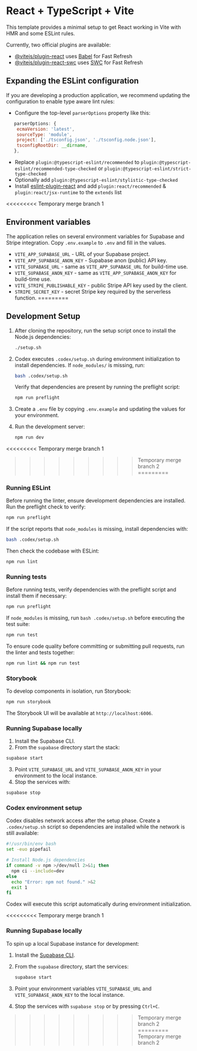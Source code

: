 # React + TypeScript + Vite

This template provides a minimal setup to get React working in Vite with HMR and some ESLint rules.

Currently, two official plugins are available:

- [@vitejs/plugin-react](https://github.com/vitejs/vite-plugin-react/blob/main/packages/plugin-react/README.md) uses [Babel](https://babeljs.io/) for Fast Refresh
- [@vitejs/plugin-react-swc](https://github.com/vitejs/vite-plugin-react-swc) uses [SWC](https://swc.rs/) for Fast Refresh

## Expanding the ESLint configuration

If you are developing a production application, we recommend updating the configuration to enable type aware lint rules:

- Configure the top-level `parserOptions` property like this:

```js
   parserOptions: {
    ecmaVersion: 'latest',
    sourceType: 'module',
    project: ['./tsconfig.json', './tsconfig.node.json'],
    tsconfigRootDir: __dirname,
   },
```

- Replace `plugin:@typescript-eslint/recommended` to `plugin:@typescript-eslint/recommended-type-checked` or `plugin:@typescript-eslint/strict-type-checked`
- Optionally add `plugin:@typescript-eslint/stylistic-type-checked`
- Install [eslint-plugin-react](https://github.com/jsx-eslint/eslint-plugin-react) and add `plugin:react/recommended` & `plugin:react/jsx-runtime` to the `extends` list

<<<<<<<<< Temporary merge branch 1
## Environment variables

The application relies on several environment variables for Supabase and Stripe integration. Copy `.env.example` to `.env` and fill in the values.

- `VITE_APP_SUPABASE_URL` - URL of your Supabase project.
- `VITE_APP_SUPABASE_ANON_KEY` - Supabase anon (public) API key.
- `VITE_SUPABASE_URL` - same as `VITE_APP_SUPABASE_URL` for build-time use.
- `VITE_SUPABASE_ANON_KEY` - same as `VITE_APP_SUPABASE_ANON_KEY` for build-time use.
- `VITE_STRIPE_PUBLISHABLE_KEY` - public Stripe API key used by the client.
- `STRIPE_SECRET_KEY` - secret Stripe key required by the serverless function.
=========
## Development Setup

1. After cloning the repository, run the setup script once to install the Node.js dependencies:

   ```bash
   ./setup.sh
   ```
2. Codex executes `.codex/setup.sh` during environment initialization to install dependencies. If `node_modules/` is missing, run:

   ```bash
   bash .codex/setup.sh
   ```

   Verify that dependencies are present by running the preflight script:

   ```bash
   npm run preflight
   ```

3. Create a `.env` file by copying `.env.example` and updating the values for your environment.

4. Run the development server:

   ```bash
   npm run dev
   ```
<<<<<<<<< Temporary merge branch 1
>>>>>>>>> Temporary merge branch 2
=========

### Running ESLint

Before running the linter, ensure development dependencies are installed. Run
the preflight check to verify:

```bash
npm run preflight
```

If the script reports that `node_modules` is missing, install dependencies with:

```bash
bash .codex/setup.sh
```

Then check the codebase with ESLint:

```bash
npm run lint
```

### Running tests

Before running tests, verify dependencies with the preflight script and install
them if necessary:

```bash
npm run preflight
```

If `node_modules` is missing, run `bash .codex/setup.sh` before executing the test suite:

```bash
npm run test
```

To ensure code quality before committing or submitting pull requests, run the
linter and tests together:

```bash
npm run lint && npm run test
```

### Storybook

To develop components in isolation, run Storybook:

```bash
npm run storybook
```

The Storybook UI will be available at `http://localhost:6006`.

### Running Supabase locally

1. Install the Supabase CLI.
2. From the `supabase` directory start the stack:
```bash
supabase start
```
3. Point `VITE_SUPABASE_URL` and `VITE_SUPABASE_ANON_KEY` in your environment to the local instance.
4. Stop the services with:
```bash
supabase stop
```

### Codex environment setup

Codex disables network access after the setup phase. Create a `.codex/setup.sh` script so dependencies are installed while the network is still available:

```bash
#!/usr/bin/env bash
set -euo pipefail

# Install Node.js dependencies
if command -v npm >/dev/null 2>&1; then
  npm ci --include=dev
else
  echo "Error: npm not found." >&2
  exit 1
fi
```

Codex will execute this script automatically during environment initialization.

<<<<<<<<< Temporary merge branch 1
### Running Supabase locally

To spin up a local Supabase instance for development:

1. Install the [Supabase CLI](https://supabase.com/docs/guides/cli).
2. From the `supabase` directory, start the services:

   ```bash
   supabase start
   ```
3. Point your environment variables `VITE_SUPABASE_URL` and `VITE_SUPABASE_ANON_KEY` to the local instance.
4. Stop the services with `supabase stop` or by pressing `Ctrl+C`.
>>>>>>>>> Temporary merge branch 2
=========
>>>>>>>>> Temporary merge branch 2
